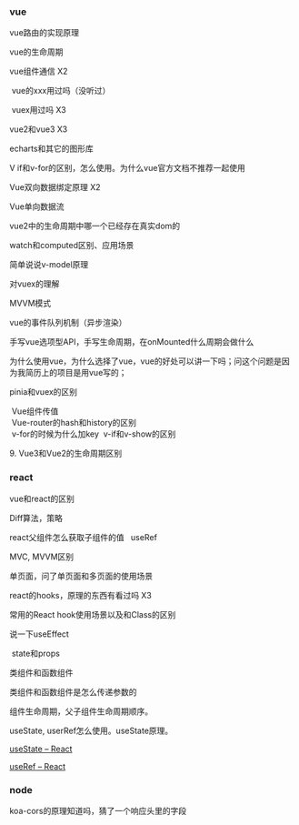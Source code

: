 ### vue

vue路由的实现原理

vue的生命周期

vue组件通信 X2

 vue的xxx用过吗（没听过）

 vuex用过吗 X3

vue2和vue3 X3

echarts和其它的图形库

V if和v-for的区别，怎么使用。为什么vue官方文档不推荐一起使用  

Vue双向数据绑定原理   X2

Vue单向数据流

vue2中的生命周期中哪一个已经存在真实dom的

watch和computed区别、应用场景

简单说说v-model原理

对vuex的理解

MVVM模式

vue的事件队列机制（异步渲染）

手写vue选项型API，手写生命周期，在onMounted什么周期会做什么

为什么使用vue，为什么选择了vue，vue的好处可以讲一下吗；问这个问题是因为我简历上的项目是用vue写的；

pinia和vuex的区别

 Vue组件传值  
 Vue-router的hash和history的区别  
 v-for的时候为什么加key 
 v-if和v-show的区别

9. Vue3和Vue2的生命周期区别

### react

vue和react的区别

Diff算法，策略

react父组件怎么获取子组件的值   useRef

MVC, MVVM区别

单页面，问了单页面和多页面的使用场景

react的hooks，原理的东西有看过吗 X3

常用的React hook使用场景以及和Class的区别

说一下useEffect

 state和props

类组件和函数组件

类组件和函数组件是怎么传递参数的

组件生命周期，父子组件生命周期顺序。

useState, userRef怎么使用。useState原理。

[useState – React](https://react.docschina.org/reference/react/useState)

[useRef – React](https://react.docschina.org/reference/react/useRef)

### node

koa-cors的原理知道吗，猜了一个响应头里的字段
